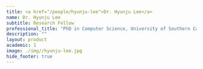 ```yaml
---
title: <a href="/people/hyunju-lee">Dr. Hyunju Lee</a>
name: Dr. Hyunju Lee
subtitle: Research Fellow
professional_title: "PhD in Computer Science, University of Southern California, Postdoctoral Fellow (2006-2007), Associate Professor, Gwangju Institute of Science and Technology"  # Joined professional titles
description: ""
layout: product
academic: 1
image: ./img//hyunju-lee.jpg
hide_footer: true
---
```

